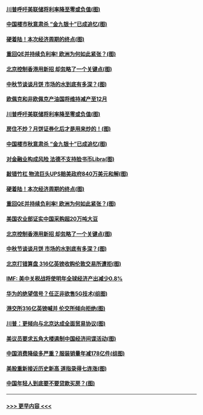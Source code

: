 #### [川普呼吁美联储将利率降至零或负值(图)](../pages/p5/907303.md?t=09141711) 
#### [中国楼市秋意肃杀 “金九银十”已成追忆(图)](../pages/p5/907275.md?t=09141711) 
#### [硬着陆！本次经济周期的终点(图)](../pages/p5/907268.md?t=09141711) 
#### [重回QE并持续负利率! 欧洲为何如此紧张？(图)](../pages/p5/907269.md?t=09141711) 
#### [北京控制香港用新招 却忽略了一个关键点(图)](../pages/p5/907256.md?t=09141711) 
#### [中秋节谈谈月饼 市场的水到底有多深？(图)](../pages/p5/907241.md?t=09141711) 
#### [欧佩克和非欧佩克产油国将维持减产至12月](../pages/p5/907339.md?t=09141711) 
#### [川普呼吁美联储将利率降至零或负值(图)](../pages/p5/907303.md?t=09141711) 
#### [房住不炒？月饼证券化后才是用来炒的！(图)](../pages/p5/907337.md?t=09141711) 
#### [中国楼市秋意肃杀 “金九银十”已成追忆(图)](../pages/p5/907275.md?t=09141711) 
#### [对金融业构成风险 法德不支持脸书币Libra(图)](../pages/p5/907312.md?t=09141711) 
#### [敲错竹杠 物流巨头UPS赔美政府840万美元和解(图)](../pages/p5/907308.md?t=09141711) 
#### [硬着陆！本次经济周期的终点(图)](../pages/p5/907268.md?t=09141711) 
#### [重回QE并持续负利率! 欧洲为何如此紧张？(图)](../pages/p5/907269.md?t=09141711) 
#### [美国农业部证实中国采购超20万吨大豆](../pages/p5/907287.md?t=09141711) 
#### [北京控制香港用新招 却忽略了一个关键点(图)](../pages/p5/907256.md?t=09141711) 
#### [中秋节谈谈月饼 市场的水到底有多深？(图)](../pages/p5/907241.md?t=09141711) 
#### [北京打错算盘 316亿英镑收购伦敦交易所遭拒(图)](../pages/p5/907236.md?t=09141711) 
#### [IMF: 美中关税战将使明年全球经济产出减少0.8%](../pages/p5/907233.md?t=09141711) 
#### [华为的绝望信号？任正非欲售5G技术(组图)](../pages/p5/907155.md?t=09141711) 
#### [港交所316亿英镑喊并 伦交所倾向拒绝(图)](../pages/p5/907207.md?t=09141711) 
#### [川普：更倾向与北京达成全面贸易协议(图)](../pages/p5/907211.md?t=09141711) 
#### [美议员要求五角大楼遏制中国经济间谍活动(图)](../pages/p5/907199.md?t=09141711) 
#### [中国消费降级多严重？服装销量年减178亿件(组图)](../pages/p5/907157.md?t=09141711) 
#### [美股重新接近历史新高 道指录得七连涨(图)](../pages/p5/907182.md?t=09141711) 
#### [中国年轻人到底要不要贷款买房？(图)](../pages/p5/907162.md?t=09141711) 

----
#### [ >>> 更早内容 <<< ](../indexes/p5-earlier.md)
